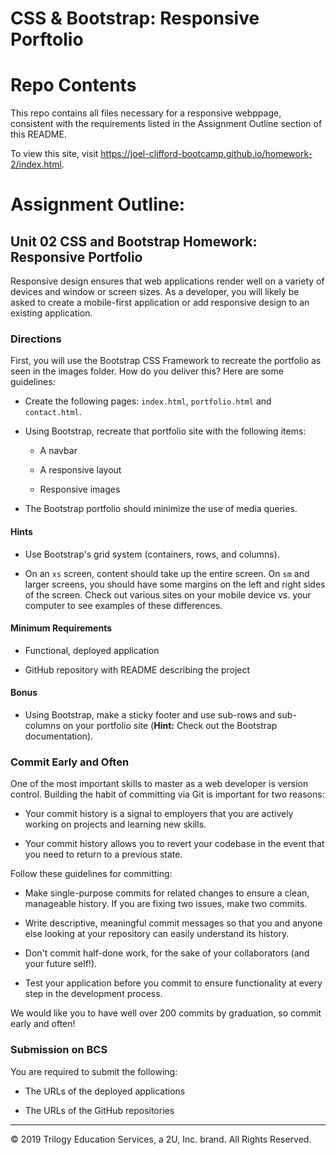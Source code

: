 # CSS &amp; Bootstrap: Responsive Porftolio

# Repo Contents

This repo contains all files necessary for a responsive webppage, consistent with the requirements listed in the Assignment Outline section of this README.

To view this site, visit https://joel-clifford-bootcamp.github.io/homework-2/index.html.

# Assignment Outline:

## Unit 02 CSS and Bootstrap Homework: Responsive Portfolio

Responsive design ensures that web applications render well on a variety of devices and window or screen sizes. As a developer, you will likely be asked to create a mobile-first application or add responsive design to an existing application. 

### Directions

First, you will use the Bootstrap CSS Framework to recreate the portfolio as seen in the images folder. How do you deliver this? Here are some guidelines:

* Create the following pages: `index.html`, `portfolio.html` and `contact.html`.

* Using Bootstrap, recreate that portfolio site with the following items:

   * A navbar

   * A responsive layout

   * Responsive images

* The Bootstrap portfolio should minimize the use of media queries.


#### Hints

* Use Bootstrap's grid system (containers, rows, and columns).

* On an `xs` screen, content should take up the entire screen. On `sm` and larger screens, you should have some margins on the left and right sides of the screen. Check out various sites on your mobile device vs. your computer to see examples of these differences.


#### Minimum Requirements

* Functional, deployed application

* GitHub repository with README describing the project


#### Bonus

* Using Bootstrap, make a sticky footer and use sub-rows and sub-columns on your portfolio site (**Hint:** Check out the Bootstrap documentation).


### Commit Early and Often

One of the most important skills to master as a web developer is version control. Building the habit of committing via Git is important for two reasons:

* Your commit history is a signal to employers that you are actively working on projects and learning new skills.

* Your commit history allows you to revert your codebase in the event that you need to return to a previous state.

Follow these guidelines for committing:

* Make single-purpose commits for related changes to ensure a clean, manageable history. If you are fixing two issues, make two commits.

* Write descriptive, meaningful commit messages so that you and anyone else looking at your repository can easily understand its history.

* Don't commit half-done work, for the sake of your collaborators (and your future self!).

* Test your application before you commit to ensure functionality at every step in the development process.

We would like you to have well over 200 commits by graduation, so commit early and often!


### Submission on BCS

You are required to submit the following:

* The URLs of the deployed applications

* The URLs of the GitHub repositories

- - -

© 2019 Trilogy Education Services, a 2U, Inc. brand. All Rights Reserved.

